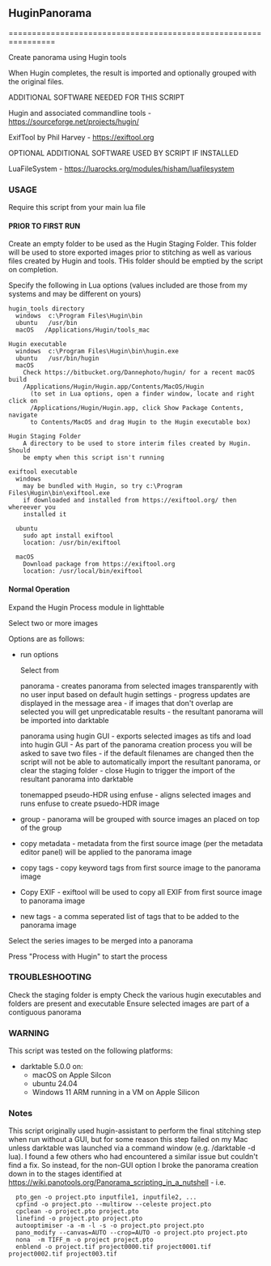## HuginPanorama

 ================================================================

Create panorama using Hugin tools 

When Hugin completes, the result is imported and optionally grouped with the original files.

ADDITIONAL SOFTWARE NEEDED FOR THIS SCRIPT

Hugin and associated commandline tools - https://sourceforge.net/projects/hugin/

ExifTool by Phil Harvey - https://exiftool.org

OPTIONAL ADDITIONAL SOFTWARE USED BY SCRIPT IF INSTALLED

LuaFileSystem - https://luarocks.org/modules/hisham/luafilesystem


### USAGE

Require this script from your main lua file

#### PRIOR TO FIRST RUN
  Create an empty folder to be used as the Hugin  Staging Folder. 
  This folder will be used to store exported images prior to stitching as well as various files created by Hugin and tools.
  THis folder should be emptied by the script on completion.

  Specify the following in Lua options (values included are those from my systems and may be different on yours)

    hugin_tools directory
      windows  c:\Program Files\Hugin\bin
      ubuntu   /usr/bin
      macOS   /Applications/Hugin/tools_mac

    Hugin executable
      windows  c:\Program Files\Hugin\bin\hugin.exe
      ubuntu   /usr/bin/hugin
      macOS 
        Check https://bitbucket.org/Dannephoto/hugin/ for a recent macOS build 
        /Applications/Hugin/Hugin.app/Contents/MacOS/Hugin
          (to set in Lua options, open a finder window, locate and right click on 
          /Applications/Hugin/Hugin.app, click Show Package Contents, navigate 
          to Contents/MacOS and drag Hugin to the Hugin executable box)
    
    Hugin Staging Folder
        A directory to be used to store interim files created by Hugin. Should 
        be empty when this script isn't running

    exiftool executable
      windows 
        may be bundled with Hugin, so try c:\Program Files\Hugin\bin\exiftool.exe
        if downloaded and installed from https://exiftool.org/ then whereever you 
        installed it
        
      ubuntu 
        sudo apt install exiftool
        location: /usr/bin/exiftool

      macOS
        Download package from https://exiftool.org
        location: /usr/local/bin/exiftool
        

    
#### Normal Operation

Expand the Hugin Process module in lighttable
  
Select two or more images

Options are as follows:

  - run options
    
    Select from


      panorama - creates panorama from selected images transparently with no user input based on default hugin settings
               - progress updates are displayed in the message area
               - if images that don't overlap are selected you will get unpredicatable results
               - the resultant panorama will be imported into darktable
      
      panorama using hugin GUI - exports selected images as tifs and load into hugin GUI
                               - As part of the panorama creation process you will be asked to save two files
                               - if the default filenames are changed then the script will not be able to automatically import the resultant panorama, or clear the staging folder
                              - close Hugin to trigger the import of the resultant panorama into darktable
      
      tonemapped pseudo-HDR using enfuse - aligns selected images and runs enfuse to create psuedo-HDR image


  - group - panorama will be grouped with source images an placed on top of the group
  - copy metadata - metadata from the first source image (per the metadata editor panel) will be applied to the panorama image
  - copy tags - copy keyword tags from first source image to  the panorama image
  - Copy EXIF - exiftool will be used to copy all EXIF from first source image to panorama image
  - new tags - a comma seperated list of tags that to be added to the panorama image

Select the series images to be merged into a panorama 

Press "Process with Hugin" to start the process
  
### TROUBLESHOOTING
Check the staging folder is empty
Check the various hugin executables and folders are present and executable
Ensure selected images are part of a contiguous panorama


### WARNING
This script was tested on the following platforms:
  - darktable 5.0.0 on:
    - macOS on Apple Silcon
    - ubuntu 24.04
    - Windows 11 ARM running in a VM on Apple Silicon

### Notes
This script originally used hugin-assistant to perform the final stitching step when run without a GUI, but for some reason this step failed on my Mac unless darktable was launched via a command window (e.g. /darktable -d lua). I found a few others who had encountered a similar issue but couldn't find a fix. So instead, for the non-GUI option I broke the panorama creation down in to the stages identified at https://wiki.panotools.org/Panorama_scripting_in_a_nutshell - i.e.
  
      pto_gen -o project.pto inputfile1, inputfile2, ...
      cpfind -o project.pto --multirow --celeste project.pto
      cpclean -o project.pto project.pto
      linefind -o project.pto project.pto
      autooptimiser -a -m -l -s -o project.pto project.pto
      pano_modify --canvas=AUTO --crop=AUTO -o project.pto project.pto
      nona  -m TIFF_m -o project project.pto
      enblend -o project.tif project0000.tif project0001.tif project0002.tif project003.tif


